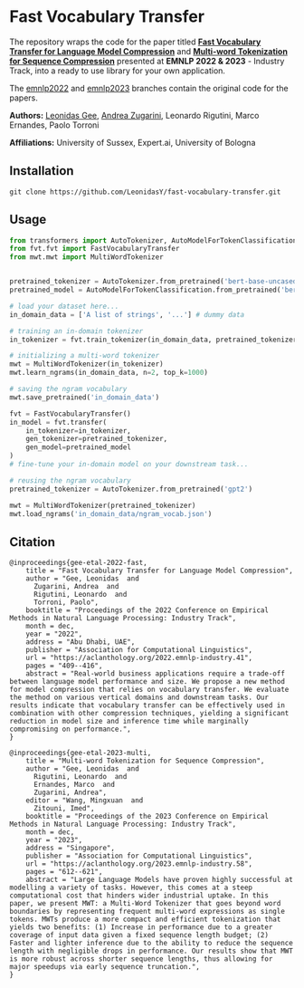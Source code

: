 # Fast Vocabulary Transfer

The repository wraps the code for the paper titled [**Fast Vocabulary Transfer for Language Model Compression**](https://aclanthology.org/2022.emnlp-industry.41) and [**Multi-word Tokenization for Sequence Compression**](https://aclanthology.org/2023.emnlp-industry.58) presented at **EMNLP 2022 & 2023** - Industry Track, into a ready to use library for your own application.

The [emnlp2022](https://github.com/LeonidasY/fast-vocabulary-transfer/tree/emnlp2022) and [emnlp2023](https://github.com/LeonidasY/fast-vocabulary-transfer/tree/emnlp2023) branches contain the original code for the papers.  

**Authors:** [Leonidas Gee](https://www.linkedin.com/in/leonidas-gee), [Andrea Zugarini](https://it.linkedin.com/in/andrea-zugarini-930a8898), Leonardo Rigutini, Marco Ernandes, Paolo Torroni

**Affiliations:** University of Sussex, Expert.ai, University of Bologna

## Installation

```
git clone https://github.com/LeonidasY/fast-vocabulary-transfer.git
```

## Usage
```python
from transformers import AutoTokenizer, AutoModelForTokenClassification
from fvt.fvt import FastVocabularyTransfer
from mwt.mwt import MultiWordTokenizer


pretrained_tokenizer = AutoTokenizer.from_pretrained('bert-base-uncased')
pretrained_model = AutoModelForTokenClassification.from_pretrained('bert-base-uncased')

# load your dataset here...
in_domain_data = ['A list of strings', '...'] # dummy data

# training an in-domain tokenizer
in_tokenizer = fvt.train_tokenizer(in_domain_data, pretrained_tokenizer, vocab_size=10000)

# initializing a multi-word tokenizer
mwt = MultiWordTokenizer(in_tokenizer)
mwt.learn_ngrams(in_domain_data, n=2, top_k=1000)

# saving the ngram vocabulary
mwt.save_pretrained('in_domain_data')

fvt = FastVocabularyTransfer()
in_model = fvt.transfer(
    in_tokenizer=in_tokenizer,
    gen_tokenizer=pretrained_tokenizer,
    gen_model=pretrained_model
)
# fine-tune your in-domain model on your downstream task...

# reusing the ngram vocabulary
pretrained_tokenizer = AutoTokenizer.from_pretrained('gpt2')

mwt = MultiWordTokenizer(pretrained_tokenizer)
mwt.load_ngrams('in_domain_data/ngram_vocab.json')

```

## Citation
```
@inproceedings{gee-etal-2022-fast,
    title = "Fast Vocabulary Transfer for Language Model Compression",
    author = "Gee, Leonidas  and
      Zugarini, Andrea  and
      Rigutini, Leonardo  and
      Torroni, Paolo",
    booktitle = "Proceedings of the 2022 Conference on Empirical Methods in Natural Language Processing: Industry Track",
    month = dec,
    year = "2022",
    address = "Abu Dhabi, UAE",
    publisher = "Association for Computational Linguistics",
    url = "https://aclanthology.org/2022.emnlp-industry.41",
    pages = "409--416",
    abstract = "Real-world business applications require a trade-off between language model performance and size. We propose a new method for model compression that relies on vocabulary transfer. We evaluate the method on various vertical domains and downstream tasks. Our results indicate that vocabulary transfer can be effectively used in combination with other compression techniques, yielding a significant reduction in model size and inference time while marginally compromising on performance.",
}
```
```
@inproceedings{gee-etal-2023-multi,
    title = "Multi-word Tokenization for Sequence Compression",
    author = "Gee, Leonidas  and
      Rigutini, Leonardo  and
      Ernandes, Marco  and
      Zugarini, Andrea",
    editor = "Wang, Mingxuan  and
      Zitouni, Imed",
    booktitle = "Proceedings of the 2023 Conference on Empirical Methods in Natural Language Processing: Industry Track",
    month = dec,
    year = "2023",
    address = "Singapore",
    publisher = "Association for Computational Linguistics",
    url = "https://aclanthology.org/2023.emnlp-industry.58",
    pages = "612--621",
    abstract = "Large Language Models have proven highly successful at modelling a variety of tasks. However, this comes at a steep computational cost that hinders wider industrial uptake. In this paper, we present MWT: a Multi-Word Tokenizer that goes beyond word boundaries by representing frequent multi-word expressions as single tokens. MWTs produce a more compact and efficient tokenization that yields two benefits: (1) Increase in performance due to a greater coverage of input data given a fixed sequence length budget; (2) Faster and lighter inference due to the ability to reduce the sequence length with negligible drops in performance. Our results show that MWT is more robust across shorter sequence lengths, thus allowing for major speedups via early sequence truncation.",
}
```
